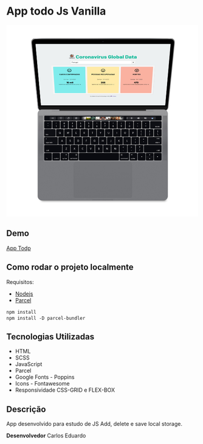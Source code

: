 ﻿# App todo Js Vanilla


![](https://github.com/carlosweb/pageCovid19/blob/master/src/images/mockup-mac.jpg)

## Demo
[App Todp]()

## Como rodar o projeto localmente

Requisitos:
- [Nodejs](https://nodejs.org/pt-br/)
- [Parcel](https://parceljs.org/)

```
npm install
npm install -D parcel-bundler
```

## Tecnologias Utilizadas
* HTML 
* SCSS
* JavaScript
* Parcel
* Google Fonts - Poppins
* Icons - Fontawesome
* Responsividade CSS-GRID e FLEX-BOX

## Descrição
App desenvolvido para estudo de JS Add, delete e save local storage.

**Desenvolvedor** Carlos Eduardo 



